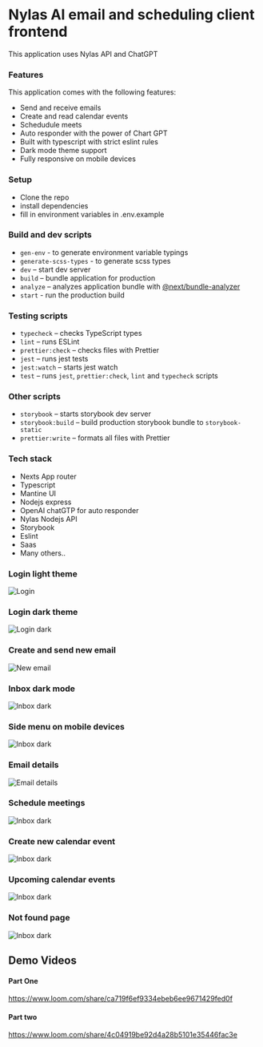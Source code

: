 # Nylas AI email and scheduling client frontend

This application uses Nylas API and ChatGPT

### Features

This application comes with the following features:

- Send and receive emails
- Create and read calendar events
- Schedudule meets
- Auto responder with the power of Chart GPT
- Built with typescript with strict eslint rules
- Dark mode theme support
- Fully responsive on mobile devices

### Setup 
- Clone the repo
- install dependencies 
- fill in environment variables in .env.example
### Build and dev scripts
- `gen-env` - to generate environment variable typings
- `generate-scss-types` - to generate scss types
- `dev` – start dev server
- `build` – bundle application for production
- `analyze` – analyzes application bundle with [@next/bundle-analyzer](https://www.npmjs.com/package/@next/bundle-analyzer)
- `start` - run the production build

### Testing scripts
- `typecheck` – checks TypeScript types
- `lint` – runs ESLint
- `prettier:check` – checks files with Prettier
- `jest` – runs jest tests
- `jest:watch` – starts jest watch
- `test` – runs `jest`, `prettier:check`, `lint` and `typecheck` scripts

### Other scripts
- `storybook` – starts storybook dev server
- `storybook:build` – build production storybook bundle to `storybook-static`
- `prettier:write` – formats all files with Prettier

### Tech stack
- Nexts App router
- Typescript
- Mantine UI
- Nodejs express
- OpenAI chatGTP for auto responder
- Nylas Nodejs API
- Storybook
- Eslint
- Saas
- Many others..

### Login light theme
![Login](/screenshots/login.png)
### Login dark theme
![Login dark](/screenshots/login%20dark.png)
### Create and send new email
![New email](/screenshots/new%20email.png)
### Inbox dark mode
![Inbox dark](/screenshots/inbox%20dark.png)
### Side menu on mobile devices
![Inbox dark](/screenshots/mobile.png)
### Email details
![Email details](/screenshots/email%20detail.png)
### Schedule meetings
![Inbox dark](/screenshots/schedule.png)
### Create new calendar event
![Inbox dark](/screenshots/new%20event.png)
### Upcoming calendar events
![Inbox dark](/screenshots/events.png)
### Not found page
![Inbox dark](/screenshots/not%20found.png)

## Demo Videos
#### Part One
https://www.loom.com/share/ca719f6ef9334ebeb6ee9671429fed0f

#### Part two
https://www.loom.com/share/4c04919be92d4a28b5101e35446fac3e




